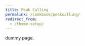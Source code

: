 ```yaml
---
title: Peak Calling
permalink: /cookbook/peakcalling/
redirect_from:
  - /theme-setup/
---
```


dummy page.
